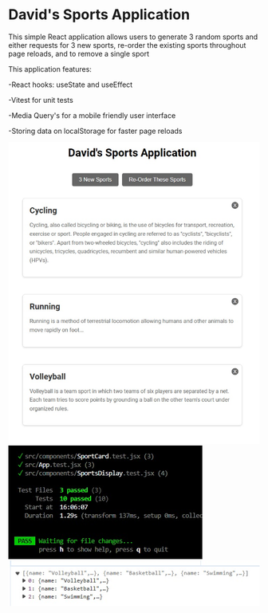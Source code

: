 # David's Sports Application

This simple React application allows users to generate 3 random sports and either requests for 3 new sports, re-order the existing sports throughout page reloads, and to remove a single sport

This application features:

-React hooks: useState and useEffect 

-Vitest for unit tests

-Media Query's for a mobile friendly user interface

-Storing data on localStorage for faster page reloads

![alt text](https://github.com/dmackeyward/davids-sports-app/blob/dev/screenshots/0.jpg?raw=true)
![alt text](https://github.com/dmackeyward/davids-sports-app/blob/dev/screenshots/1.jpg?raw=true)
![alt text](https://github.com/dmackeyward/davids-sports-app/blob/dev/screenshots/2.jpg?raw=true)

